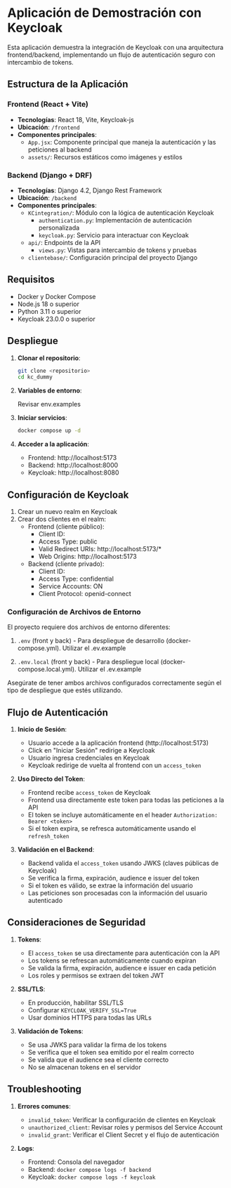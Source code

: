 # Aplicación de Demostración con Keycloak

Esta aplicación demuestra la integración de Keycloak con una arquitectura frontend/backend, implementando un flujo de autenticación seguro con intercambio de tokens.

## Estructura de la Aplicación

### Frontend (React + Vite)
- **Tecnologías**: React 18, Vite, Keycloak-js
- **Ubicación**: `/frontend`
- **Componentes principales**:
  - `App.jsx`: Componente principal que maneja la autenticación y las peticiones al backend
  - `assets/`: Recursos estáticos como imágenes y estilos

### Backend (Django + DRF)
- **Tecnologías**: Django 4.2, Django Rest Framework
- **Ubicación**: `/backend`
- **Componentes principales**:
  - `KCintegration/`: Módulo con la lógica de autenticación Keycloak
    - `authentication.py`: Implementación de autenticación personalizada
    - `keycloak.py`: Servicio para interactuar con Keycloak
  - `api/`: Endpoints de la API
    - `views.py`: Vistas para intercambio de tokens y pruebas
  - `clientebase/`: Configuración principal del proyecto Django

## Requisitos

- Docker y Docker Compose
- Node.js 18 o superior
- Python 3.11 o superior
- Keycloak 23.0.0 o superior

## Despliegue

1. **Clonar el repositorio**:
   ```bash
   git clone <repositorio>
   cd kc_dummy
   ```

2. **Variables de entorno**:
   
   Revisar env.examples

3. **Iniciar servicios**:
   ```bash
   docker compose up -d
   ```

4. **Acceder a la aplicación**:
   - Frontend: http://localhost:5173
   - Backend: http://localhost:8000
   - Keycloak: http://localhost:8080

## Configuración de Keycloak

1. Crear un nuevo realm en Keycloak
2. Crear dos clientes en el realm:
   - Frontend (cliente público):
     - Client ID:
     - Access Type: public
     - Valid Redirect URIs: http://localhost:5173/*
     - Web Origins: http://localhost:5173
   - Backend (cliente privado):
     - Client ID:
     - Access Type: confidential
     - Service Accounts: ON
     - Client Protocol: openid-connect

### Configuración de Archivos de Entorno

El proyecto requiere dos archivos de entorno diferentes:

1. `.env` (front y back) - Para despliegue de desarrollo (docker-compose.yml). Utilizar el .ev.example

2. `.env.local` (front y back)  - Para despliegue local (docker-compose.local.yml). Utilizar el .ev.example

Asegúrate de tener ambos archivos configurados correctamente según el tipo de despliegue que estés utilizando.

## Flujo de Autenticación

1. **Inicio de Sesión**:
   - Usuario accede a la aplicación frontend (http://localhost:5173)
   - Click en "Iniciar Sesión" redirige a Keycloak
   - Usuario ingresa credenciales en Keycloak
   - Keycloak redirige de vuelta al frontend con un `access_token`

2. **Uso Directo del Token**:
   - Frontend recibe `access_token` de Keycloak
   - Frontend usa directamente este token para todas las peticiones a la API
   - El token se incluye automáticamente en el header `Authorization: Bearer <token>`
   - Si el token expira, se refresca automáticamente usando el `refresh_token`

3. **Validación en el Backend**:
   - Backend valida el `access_token` usando JWKS (claves públicas de Keycloak)
   - Se verifica la firma, expiración, audience e issuer del token
   - Si el token es válido, se extrae la información del usuario
   - Las peticiones son procesadas con la información del usuario autenticado

## Consideraciones de Seguridad

1. **Tokens**:
   - El `access_token` se usa directamente para autenticación con la API
   - Los tokens se refrescan automáticamente cuando expiran
   - Se valida la firma, expiración, audience e issuer en cada petición
   - Los roles y permisos se extraen del token JWT

2. **SSL/TLS**:
   - En producción, habilitar SSL/TLS
   - Configurar `KEYCLOAK_VERIFY_SSL=True`
   - Usar dominios HTTPS para todas las URLs

3. **Validación de Tokens**:
   - Se usa JWKS para validar la firma de los tokens
   - Se verifica que el token sea emitido por el realm correcto
   - Se valida que el audience sea el cliente correcto
   - No se almacenan tokens en el servidor

## Troubleshooting

1. **Errores comunes**:
   - `invalid_token`: Verificar la configuración de clientes en Keycloak
   - `unauthorized_client`: Revisar roles y permisos del Service Account
   - `invalid_grant`: Verificar el Client Secret y el flujo de autenticación

2. **Logs**:
   - Frontend: Consola del navegador
   - Backend: `docker compose logs -f backend`
   - Keycloak: `docker compose logs -f keycloak`